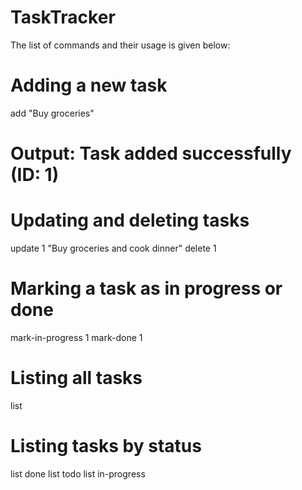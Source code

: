 # TaskTracker

The list of commands and their usage is given below:

# Adding a new task
add "Buy groceries"
# Output: Task added successfully (ID: 1)

# Updating and deleting tasks
update 1 "Buy groceries and cook dinner"
delete 1

# Marking a task as in progress or done
mark-in-progress 1
mark-done 1

# Listing all tasks
list

# Listing tasks by status
list done
list todo
list in-progress